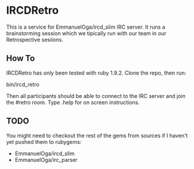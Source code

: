 # IRCDRetro

This is a service for EmmanuelOga/ircd_slim IRC server. It runs a
brainstorming session which we tipically run with our team in our
Retrospective sesiions.

## How To

IRCDRetro has only been tested with ruby 1.9.2. Clone the repo, then
run:

bin/ircd_retro

Then all participants should be able to connect to the IRC server and
join the #retro room. Type .help for on screen instructions.

## TODO

You might need to checkout the rest of the gems from sources if I
haven't yet pushed them to rubygems:

* EmmanuelOga/ircd_slim
* EmmanuelOga/irc_parser
